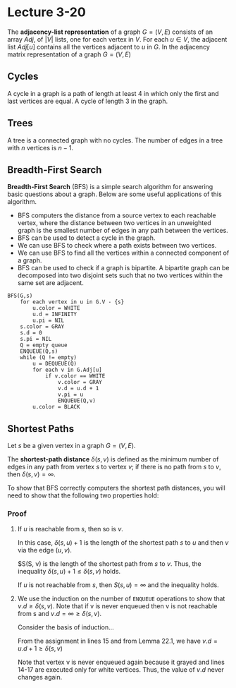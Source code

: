 # Lecture 3-20

The **adjacency-list representation** of a graph $G = (V, E)$ consists of an array $Adj$, of $|V|$ lists, one for each vertex in $V$.
For each $u \in V$, the adjacent list $Adj[u]$ contains all the vertices adjacent to $u$ in $G$.
In the adjacency matrix representation of a graph $G = (V,E)$

## Cycles

A cycle in a graph is a path of length at least 4 in which only the first and last vertices are equal.
A cycle of length $3$ in the graph.

## Trees

A tree is a connected graph with no cycles.
The number of edges in a tree with $n$ vertices is $n - 1$.

## Breadth-First Search
**Breadth-First Search** (BFS) is a simple search algorithm for answering basic questions about a graph.
Below are some useful applications of this algorithm.

* BFS computers the distance from a source vertex to each reachable vertex, where the distance between two vertices in an unweighted graph is the smallest number of edges in any path between the vertices.
* BFS can be used to detect a cycle in the graph.
* We can use BFS to check where a path exists between two vertices.
* We can use BFS to find all the vertices within a connected component of a graph.
* BFS can be used to check if a graph is bipartite. A bipartite graph can be decomposed into two disjoint sets such that no two vertices within the same set are adjacent.

```
BFS(G,s)
    for each vertex in u in G.V - {s}
        u.color = WHITE
        u.d = INFINITY
        u.pi = NIL
    s.color = GRAY
    s.d = 0
    s.pi = NIL
    Q = empty queue
    ENQUEUE(Q,s)
    while (Q != empty)
        u = DEQUEUE(Q)
        for each v in G.Adj[u]
            if v.color == WHITE
                v.color = GRAY
                v.d = u.d + 1
                v.pi = u
                ENQUEUE(Q,v)
        u.color = BLACK
```

## Shortest Paths

Let $s$ be a given vertex in a graph $G = (V,E)$.

The **shortest-path distance** $\delta(s,v)$ is defined as the minimum number of edges in any path from vertex $s$ to vertex $v$; if there is no path from $s$ to $v$, then $\delta(s,v) = \infty$.

To show that BFS correctly computers the shortest path distances, you will need to show that the following two properties hold:

### Proof

1.  
    If $u$ is reachable from $s$, then so is $v$.

    In this case, $\delta(s,u) + 1$ is the length of the shortest path $s$ to $u$ and then $v$ via the edge $(u,v)$.

    $S(S, v) is the length of the shortest path from $s$ to $v$.
Thus, the inequality $\delta(s,u) + 1 \leq \delta(s,v)$ holds.

    If $u$ is not reachable from $s$, then $S(s, u) = \infty$ and the inequality holds.

2.
    We use the induction on the number of `ENQUEUE` operations to show that $v.d \geq \delta(s,v)$.
    Note that if v is never enqueued then v is not reachable from s and $v.d = \infty \geq \delta(s,v)$.

    Consider the basis of induction...

    From the assignment in lines 15 and from Lemma 22.1, we have $v.d = u.d + 1 \geq \delta(s,v)$

    Note that vertex v is never enqueued again because it grayed and lines 14-17 are executed only for white vertices.
    Thus, the value of $v.d$ never changes again.
